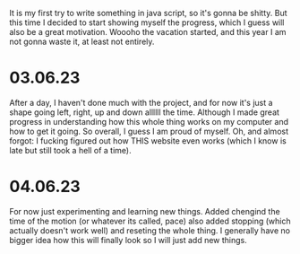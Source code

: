 It is my first try to write something in java script, so it's gonna be shitty. But this time I decided to start showing myself the progress, which I guess will also be a great motivation. Woooho the vacation started, and this year I am not gonna waste it, at least not entirely.

# 03.06.23
After a day, I haven't done much with the project, and for now it's just a shape going left, right, up and down allllll the time. Although I made great progress in understanding how this whole thing works on my computer and how to get it going. So overall, I guess I am proud of myself. Oh, and almost forgot: I fucking figured out how THIS website even works (which I know is late but still took a hell of a time).
# 04.06.23
For now just experimenting and learning new things. Added chengind the time of the motion (or whatever its called, pace) also added stopping (which actually doesn't work well) and reseting the whole thing. I generally have no bigger idea how this will finally look so I will just add new things. 
